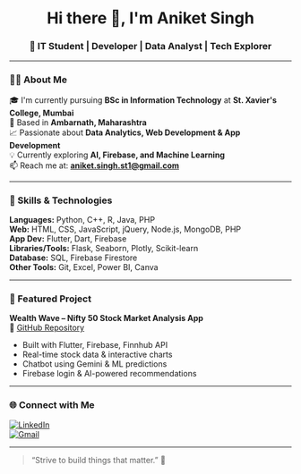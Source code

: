 <h1 align="center">Hi there 👋, I'm Aniket Singh</h1>
<h3 align="center">🚀 IT Student | Developer | Data Analyst | Tech Explorer</h3>

---

### 🧑‍🎓 About Me

🎓 I'm currently pursuing **BSc in Information Technology** at **St. Xavier's College, Mumbai**  
📍 Based in **Ambarnath, Maharashtra**  
📈 Passionate about **Data Analytics, Web Development & App Development**  
💡 Currently exploring **AI, Firebase, and Machine Learning**  
📫 Reach me at: **aniket.singh.st1@gmail.com**  

---

### 🧰 Skills & Technologies

**Languages:** Python, C++, R, Java, PHP  
**Web:** HTML, CSS, JavaScript, jQuery, Node.js, MongoDB, PHP  
**App Dev:** Flutter, Dart, Firebase  
**Libraries/Tools:** Flask, Seaborn, Plotly, Scikit-learn  
**Database:** SQL, Firebase Firestore  
**Other Tools:** Git, Excel, Power BI, Canva

---

### 📱 Featured Project

**Wealth Wave – Nifty 50 Stock Market Analysis App**  
🔗 [GitHub Repository](https://github.com/SinghAniket24/wealth-wave-app)  
- Built with Flutter, Firebase, Finnhub API  
- Real-time stock data & interactive charts  
- Chatbot using Gemini & ML predictions  
- Firebase login & AI-powered recommendations

---

### 🌐 Connect with Me

[![LinkedIn](https://img.shields.io/badge/LinkedIn-blue?style=flat&logo=linkedin&logoColor=white)](https://www.linkedin.com/in/singhaniket24)  
[![Gmail](https://img.shields.io/badge/Gmail-red?style=flat&logo=gmail&logoColor=white)](mailto:aniket.singh.st1@gmail.com)

---

> “Strive to build things that matter.” 🚀
